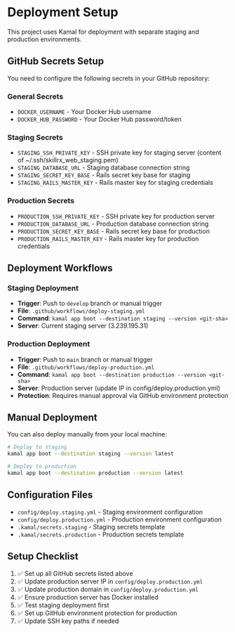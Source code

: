 # Deployment Setup

This project uses Kamal for deployment with separate staging and production environments.

## GitHub Secrets Setup

You need to configure the following secrets in your GitHub repository:

### General Secrets
- `DOCKER_USERNAME` - Your Docker Hub username
- `DOCKER_HUB_PASSWORD` - Your Docker Hub password/token

### Staging Secrets
- `STAGING_SSH_PRIVATE_KEY` - SSH private key for staging server (content of ~/.ssh/skillrx_web_staging.pem)
- `STAGING_DATABASE_URL` - Staging database connection string
- `STAGING_SECRET_KEY_BASE` - Rails secret key base for staging
- `STAGING_RAILS_MASTER_KEY` - Rails master key for staging credentials

### Production Secrets  
- `PRODUCTION_SSH_PRIVATE_KEY` - SSH private key for production server
- `PRODUCTION_DATABASE_URL` - Production database connection string
- `PRODUCTION_SECRET_KEY_BASE` - Rails secret key base for production
- `PRODUCTION_RAILS_MASTER_KEY` - Rails master key for production credentials

## Deployment Workflows

### Staging Deployment
- **Trigger**: Push to `develop` branch or manual trigger
- **File**: `.github/workflows/deploy-staging.yml`
- **Command**: `kamal app boot --destination staging --version <git-sha>`
- **Server**: Current staging server (3.239.195.31)

### Production Deployment
- **Trigger**: Push to `main` branch or manual trigger
- **File**: `.github/workflows/deploy-production.yml`
- **Command**: `kamal app boot --destination production --version <git-sha>`
- **Server**: Production server (update IP in config/deploy.production.yml)
- **Protection**: Requires manual approval via GitHub environment protection

## Manual Deployment

You can also deploy manually from your local machine:

```bash
# Deploy to staging
kamal app boot --destination staging --version latest

# Deploy to production  
kamal app boot --destination production --version latest
```

## Configuration Files

- `config/deploy.staging.yml` - Staging environment configuration
- `config/deploy.production.yml` - Production environment configuration
- `.kamal/secrets.staging` - Staging secrets template
- `.kamal/secrets.production` - Production secrets template

## Setup Checklist

1. ✅ Set up all GitHub secrets listed above
2. ✅ Update production server IP in `config/deploy.production.yml`
3. ✅ Update production domain in `config/deploy.production.yml`
4. ✅ Ensure production server has Docker installed
5. ✅ Test staging deployment first
6. ✅ Set up GitHub environment protection for production
7. ✅ Update SSH key paths if needed